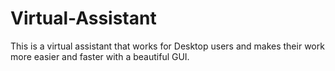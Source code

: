 # Virtual-Assistant
This is a virtual assistant that works for Desktop users and makes their work more easier and faster with a beautiful GUI.
